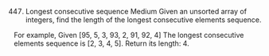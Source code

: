 447. Longest consecutive sequence
Medium
Given an unsorted array of integers, find the length of the longest consecutive elements sequence.

For example,
Given [95, 5, 3, 93, 2, 91, 92, 4]
The longest consecutive elements sequence is [2, 3, 4, 5]. Return its length: 4.
